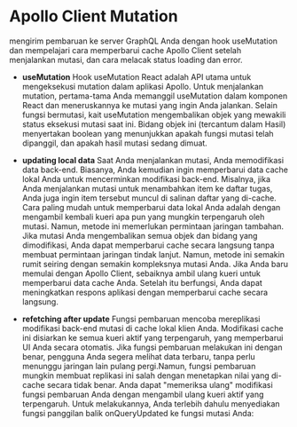 # Apollo Client Mutation

mengirim pembaruan ke server GraphQL Anda dengan hook useMutation dan mempelajari cara memperbarui cache Apollo Client setelah menjalankan mutasi, dan cara melacak status loading dan error.

- **useMutation**
  Hook useMutation React adalah API utama untuk mengeksekusi mutation dalam aplikasi Apollo. Untuk menjalankan mutation, pertama-tama Anda memanggil useMutation dalam komponen React dan meneruskannya ke mutasi yang ingin Anda jalankan. Selain fungsi bermutasi, kait useMutation mengembalikan objek yang mewakili status eksekusi mutasi saat ini. Bidang objek ini (tercantum dalam Hasil) menyertakan boolean yang menunjukkan apakah fungsi mutasi telah dipanggil, dan apakah hasil mutasi sedang dimuat.

- **updating local data**
  Saat Anda menjalankan mutasi, Anda memodifikasi data back-end. Biasanya, Anda kemudian ingin memperbarui data cache lokal Anda untuk mencerminkan modifikasi back-end. Misalnya, jika Anda menjalankan mutasi untuk menambahkan item ke daftar tugas, Anda juga ingin item tersebut muncul di salinan daftar yang di-cache.
  Cara paling mudah untuk memperbarui data lokal Anda adalah dengan mengambil kembali kueri apa pun yang mungkin terpengaruh oleh mutasi. Namun, metode ini memerlukan permintaan jaringan tambahan.
  Jika mutasi Anda mengembalikan semua objek dan bidang yang dimodifikasi, Anda dapat memperbarui cache secara langsung tanpa membuat permintaan jaringan tindak lanjut. Namun, metode ini semakin rumit seiring dengan semakin kompleksnya mutasi Anda.
  Jika Anda baru memulai dengan Apollo Client, sebaiknya ambil ulang kueri untuk memperbarui data cache Anda. Setelah itu berfungsi, Anda dapat meningkatkan respons aplikasi dengan memperbarui cache secara langsung.

- **refetching after update**
  Fungsi pembaruan mencoba mereplikasi modifikasi back-end mutasi di cache lokal klien Anda. Modifikasi cache ini disiarkan ke semua kueri aktif yang terpengaruh, yang memperbarui UI Anda secara otomatis. Jika fungsi pembaruan melakukan ini dengan benar, pengguna Anda segera melihat data terbaru, tanpa perlu menunggu jaringan lain pulang pergi.Namun, fungsi pembaruan mungkin membuat replikasi ini salah dengan menetapkan nilai yang di-cache secara tidak benar. Anda dapat "memeriksa ulang" modifikasi fungsi pembaruan Anda dengan mengambil ulang kueri aktif yang terpengaruh. Untuk melakukannya, Anda terlebih dahulu menyediakan fungsi panggilan balik onQueryUpdated ke fungsi mutasi Anda:

